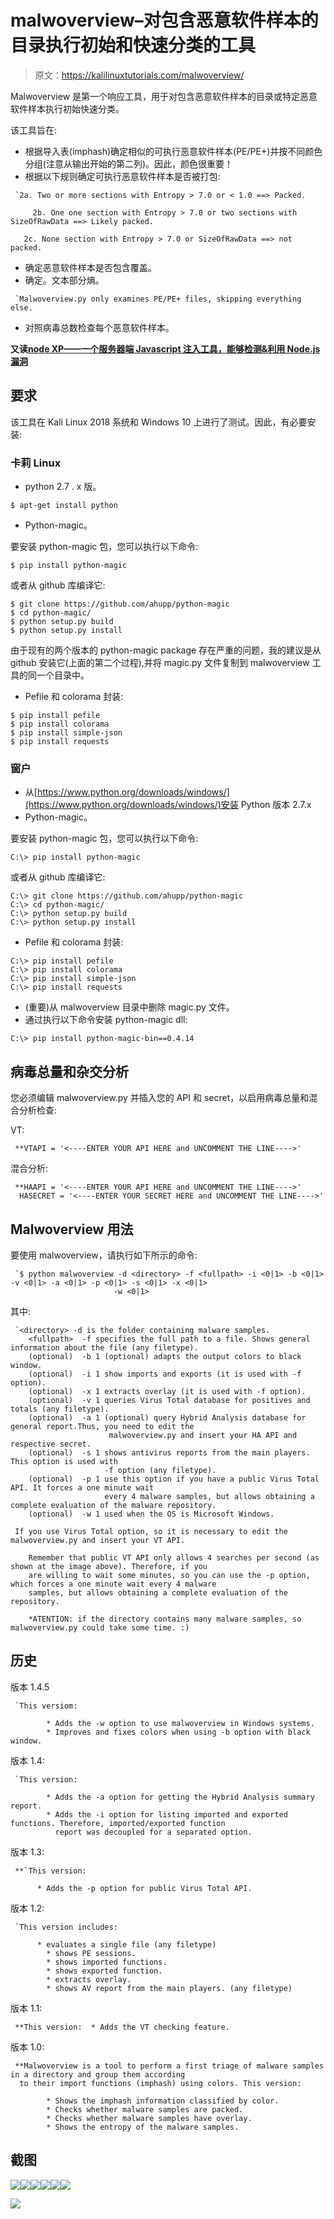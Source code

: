 # malwoverview–对包含恶意软件样本的目录执行初始和快速分类的工具

> 原文：<https://kalilinuxtutorials.com/malwoverview/>

Malwoverview 是第一个响应工具，用于对包含恶意软件样本的目录或特定恶意软件样本执行初始快速分类。

该工具旨在:

*   根据导入表(imphash)确定相似的可执行恶意软件样本(PE/PE+)并按不同颜色分组(注意从输出开始的第二列)。因此，颜色很重要！
*   根据以下规则确定可执行恶意软件样本是否被打包:

```
 `2a. Two or more sections with Entropy > 7.0 or < 1.0 ==> Packed.

     2b. One one section with Entropy > 7.0 or two sections with SizeOfRawData ==> Likely packed.

   2c. None section with Entropy > 7.0 or SizeOfRawData ==> not packed.
```

*   确定恶意软件样本是否包含覆盖。
*   确定。文本部分熵。

```
 `Malwoverview.py only examines PE/PE+ files, skipping everything else.
```

*   对照病毒总数检查每个恶意软件样本。

**又读[node XP——一个服务器端 Javascript 注入工具，能够检测&利用 Node.js 漏洞](https://kalilinuxtutorials.com/nodexp/)**

## **要求**

该工具在 Kali Linux 2018 系统和 Windows 10 上进行了测试。因此，有必要安装:

### **卡莉 Linux**

*   python 2.7 . x 版。

```
$ apt-get install python
```

*   Python-magic。

要安装 python-magic 包，您可以执行以下命令:

```
$ pip install python-magic
```

或者从 github 库编译它:

```
$ git clone https://github.com/ahupp/python-magic
$ cd python-magic/
$ python setup.py build
$ python setup.py install
```

由于现有的两个版本的 python-magic package 存在严重的问题，我的建议是从 github 安装它(上面的第二个过程),并将 magic.py 文件复制到 malwoverview 工具的同一个目录中。

*   Pefile 和 colorama 封装:

```
$ pip install pefile
$ pip install colorama
$ pip install simple-json
$ pip install requests
```

### **窗户**

*   从[https://www.python.org/downloads/windows/](https://www.python.org/downloads/windows/)安装 Python 版本 2.7.x
*   Python-magic。

要安装 python-magic 包，您可以执行以下命令:

```
C:\> pip install python-magic
```

或者从 github 库编译它:

```
C:\> git clone https://github.com/ahupp/python-magic
C:\> cd python-magic/
C:\> python setup.py build
C:\> python setup.py install
```

*   Pefile 和 colorama 封装:

```
C:\> pip install pefile
C:\> pip install colorama
C:\> pip install simple-json
C:\> pip install requests
```

*   (重要)从 malwoverview 目录中删除 magic.py 文件。
*   通过执行以下命令安装 python-magic dll:

```
C:\> pip install python-magic-bin==0.4.14
```

## **病毒总量和杂交分析**

您必须编辑 malwoverview.py 并插入您的 API 和 secret，以启用病毒总量和混合分析检查:

VT:

```
 **VTAPI = '<----ENTER YOUR API HERE and UNCOMMENT THE LINE---->'
```

混合分析:

```
 **HAAPI = '<----ENTER YOUR API HERE and UNCOMMENT THE LINE---->'    
  HASECRET = '<----ENTER YOUR SECRET HERE and UNCOMMENT THE LINE---->'
```

## **Malwoverview 用法**

要使用 malwoverview，请执行如下所示的命令:

```
 `$ python malwoverview -d <directory> -f <fullpath> -i <0|1> -b <0|1> -v <0|1> -a <0|1> -p <0|1> -s <0|1> -x <0|1>
                       -w <0|1>
```

其中:

```
 `<directory> -d is the folder containing malware samples. 
    <fullpath>  -f specifies the full path to a file. Shows general information about the file (any filetype).
    (optional)  -b 1 (optional) adapts the output colors to black window.
    (optional)  -i 1 show imports and exports (it is used with -f option).
    (optional)  -x 1 extracts overlay (it is used with -f option).
    (optional)  -v 1 queries Virus Total database for positives and totals (any filetype).
    (optional)  -a 1 (optional) query Hybrid Analysis database for general report.Thus, you need to edit the 
                      malwoverview.py and insert your HA API and respective secret.
    (optional)  -s 1 shows antivirus reports from the main players. This option is used with 
                     -f option (any filetype). 
    (optional)  -p 1 use this option if you have a public Virus Total API. It forces a one minute wait 
                     every 4 malware samples, but allows obtaining a complete evaluation of the malware repository.
    (optional)  -w 1 used when the OS is Microsoft Windows.

 If you use Virus Total option, so it is necessary to edit the malwoverview.py and insert your VT API. 

    Remember that public VT API only allows 4 searches per second (as shown at the image above). Therefore, if you 
    are willing to wait some minutes, so you can use the -p option, which forces a one minute wait every 4 malware 
    samples, but allows obtaining a complete evaluation of the repository.

    *ATENTION: if the directory contains many malware samples, so malwoverview.py could take some time. :)
```

## **历史**

版本 1.4.5

```
 `This versiom:

        * Adds the -w option to use malwoverview in Windows systems.
        * Improves and fixes colors when using -b option with black window.
```

版本 1.4:

```
 `This version:

        * Adds the -a option for getting the Hybrid Analysis summary report.
        * Adds the -i option for listing imported and exported functions. Therefore, imported/exported function 
          report was decoupled for a separated option.
```

版本 1.3:

```
 **`This version:

      * Adds the -p option for public Virus Total API.
```

版本 1.2:

```
 `This version includes:

      * evaluates a single file (any filetype)
        * shows PE sessions.
        * shows imported functions.
        * shows exported function.
        * extracts overlay.
        * shows AV report from the main players. (any filetype)
```

版本 1.1:

```
 **This version:  * Adds the VT checking feature.
```

版本 1.0:

```
 **Malwoverview is a tool to perform a first triage of malware samples in a directory and group them according 
  to their import functions (imphash) using colors. This version:

        * Shows the imphash information classified by color. 
        * Checks whether malware samples are packed.  
        * Checks whether malware samples have overlay. 
        * Shows the entropy of the malware samples.
```

## **截图**

![](img/963628d6f8242ed1121dc5cb148aa3a7.png)![](img/de79d69e7e80dddacd3c6489acd21874.png)![](img/730402edfc7370c95264a3e9ea6f600b.png)![](img/4c2e763832ced04d3d992042ce344766.png)![](img/c59af5988c5d8e82150fb85f86c337c6.png)![](img/435c3d07ce77fe0272ee69e7431bc6d0.png)

[![](img/d861a9096555aeb1980fc054015933d7.png)](https://github.com/alexandreborges/malwoverview)